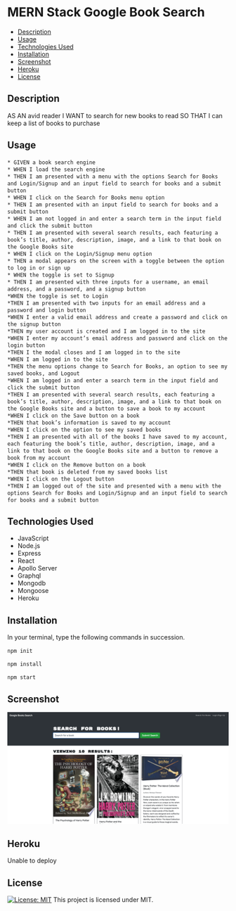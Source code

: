 # MERN Stack Google Book Search

- [Description](#description) 
- [Usage](#usage) 
- [Technologies Used](#technologies-used) 
- [Installation](#installation) 
- [Screenshot](#screenshot) 
- [Heroku](#Heroku) 
- [License](#license) 

## Description

AS AN avid reader
I WANT to search for new books to read
SO THAT I can keep a list of books to purchase

## Usage
```
* GIVEN a book search engine
* WHEN I load the search engine
* THEN I am presented with a menu with the options Search for Books and Login/Signup and an input field to search for books and a submit button
* WHEN I click on the Search for Books menu option
* THEN I am presented with an input field to search for books and a submit button
* WHEN I am not logged in and enter a search term in the input field and click the submit button
* THEN I am presented with several search results, each featuring a book’s title, author, description, image, and a link to that book on the Google Books site
* WHEN I click on the Login/Signup menu option
* THEN a modal appears on the screen with a toggle between the option to log in or sign up
* WHEN the toggle is set to Signup
* THEN I am presented with three inputs for a username, an email address, and a password, and a signup button
*WHEN the toggle is set to Login
*THEN I am presented with two inputs for an email address and a password and login button
*WHEN I enter a valid email address and create a password and click on the signup button
*THEN my user account is created and I am logged in to the site
*WHEN I enter my account’s email address and password and click on the login button
*THEN I the modal closes and I am logged in to the site
*WHEN I am logged in to the site
*THEN the menu options change to Search for Books, an option to see my saved books, and Logout
*WHEN I am logged in and enter a search term in the input field and click the submit button
*THEN I am presented with several search results, each featuring a book’s title, author, description, image, and a link to that book on the Google Books site and a button to save a book to my account
*WHEN I click on the Save button on a book
*THEN that book’s information is saved to my account
*WHEN I click on the option to see my saved books
*THEN I am presented with all of the books I have saved to my account, each featuring the book’s title, author, description, image, and a link to that book on the Google Books site and a button to remove a book from my account
*WHEN I click on the Remove button on a book
*THEN that book is deleted from my saved books list
*WHEN I click on the Logout button
*THEN I am logged out of the site and presented with a menu with the options Search for Books and Login/Signup and an input field to search for books and a submit button
```

## Technologies Used

* JavaScript
* Node.js
* Express
* React
* Apollo Server
* Graphql
* Mongodb
* Mongoose
* Heroku

## Installation
In your terminal, type the following commands in succession.

```
npm init
```

```
npm install
```

```
npm start
```

## Screenshot 

![Node Image](/client/public/readmeimg.png)

## Heroku

Unable to deploy

## License

[![License: MIT](https://img.shields.io/badge/License-MIT-yellow.svg)](https://opensource.org/licenses/MIT)
This project is licensed under MIT.
